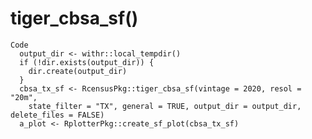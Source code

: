# tiger_cbsa_sf()

    Code
      output_dir <- withr::local_tempdir()
      if (!dir.exists(output_dir)) {
        dir.create(output_dir)
      }
      cbsa_tx_sf <- RcensusPkg::tiger_cbsa_sf(vintage = 2020, resol = "20m",
        state_filter = "TX", general = TRUE, output_dir = output_dir, delete_files = FALSE)
      a_plot <- RplotterPkg::create_sf_plot(cbsa_tx_sf)

